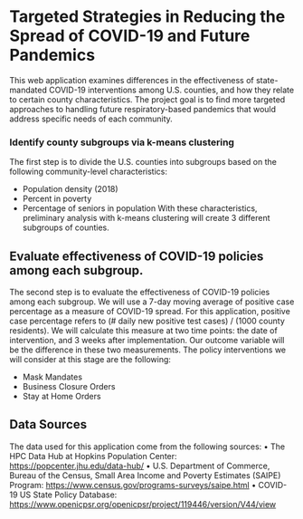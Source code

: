 # Targeted Strategies in Reducing the Spread of COVID-19 and Future Pandemics

This web application examines differences in the effectiveness of state-mandated COVID-19 interventions among U.S. counties, and how they relate to certain county characteristics. The project goal is to find more targeted approaches to handling future respiratory-based pandemics that would address specific needs of each community. 

### Identify county subgroups via k-means clustering

The first step is to divide the U.S. counties into subgroups based on the following community-level characteristics: 
-	Population density (2018)
-	Percent in poverty
-	Percentage of seniors in population
With these characteristics, preliminary analysis with k-means clustering will create 3 different subgroups of counties.  


## Evaluate effectiveness of COVID-19 policies among each subgroup.

The second step is to evaluate the effectiveness of COVID-19 policies among each subgroup. We will use a 7-day moving average of positive case percentage as a measure of COVID-19 spread. For this application, positive case percentage refers to (# daily new positive test cases) / (1000 county residents). We will calculate this measure at two time points: the date of intervention, and  3 weeks after implementation. Our outcome variable will be the difference in these two measurements. The policy interventions we will consider at this stage are the following: 
-	Mask Mandates
-	Business Closure Orders
-	Stay at Home Orders


## Data Sources

The data used for this application come from the following sources: 
•	The HPC Data Hub at Hopkins Population Center:
	https://popcenter.jhu.edu/data-hub/
•	U.S. Department of Commerce, Bureau of the Census, Small Area Income and Poverty Estimates (SAIPE) Program:
https://www.census.gov/programs-surveys/saipe.html
•	COVID-19 US State Policy Database:
https://www.openicpsr.org/openicpsr/project/119446/version/V44/view

